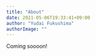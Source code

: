 ```yaml
---
title: "About"
date: 2021-05-06T19:33:41+09:00
author: "Yudai Fukushima"
authorImage: ""
---
```


Coming soooon!
